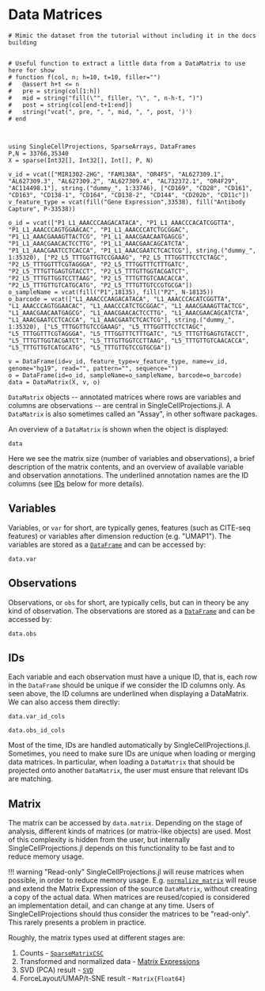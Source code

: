 # Data Matrices


```@setup data
# Mimic the dataset from the tutorial without including it in the docs building


# Useful function to extract a little data from a DataMatrix to use here for show
# function f(col, n; h=10, t=10, filler="")
# 	@assert h+t <= n
# 	pre = string(col[1:h])
# 	mid = string("fill(\"", filler, "\", ", n-h-t, ")")
# 	post = string(col[end-t+1:end])
# 	string("vcat(", pre, ", ", mid, ", ", post, ')')
# end



using SingleCellProjections, SparseArrays, DataFrames
P,N = 33766,35340
X = sparse(Int32[], Int32[], Int[], P, N)

v_id = vcat(["MIR1302-2HG", "FAM138A", "OR4F5", "AL627309.1", "AL627309.3", "AL627309.2", "AL627309.4", "AL732372.1", "OR4F29", "AC114498.1"], string.("dummy_", 1:33746), ["CD169", "CD28", "CD161", "CD163", "CD138-1", "CD164", "CD138-2", "CD144", "CD202b", "CD11c"])
v_feature_type = vcat(fill("Gene Expression",33538), fill("Antibody Capture", P-33538))

o_id = vcat(["P1_L1_AAACCCAAGACATACA", "P1_L1_AAACCCACATCGGTTA", "P1_L1_AAACCCAGTGGAACAC", "P1_L1_AAACCCATCTGCGGAC", "P1_L1_AAACGAAAGTTACTCG", "P1_L1_AAACGAACAATGAGCG", "P1_L1_AAACGAACACTCCTTG", "P1_L1_AAACGAACAGCATCTA", "P1_L1_AAACGAATCCTCACCA", "P1_L1_AAACGAATCTCACTCG"], string.("dummy_", 1:35320), ["P2_L5_TTTGGTTGTCCGAAAG", "P2_L5_TTTGGTTTCCTCTAGC", "P2_L5_TTTGGTTTCGTAGGGA", "P2_L5_TTTGGTTTCTTTGATC", "P2_L5_TTTGTTGAGTGTACCT", "P2_L5_TTTGTTGGTACGATCT", "P2_L5_TTTGTTGGTCCTTAAG", "P2_L5_TTTGTTGTCAACACCA", "P2_L5_TTTGTTGTCATGCATG", "P2_L5_TTTGTTGTCCGTGCGA"])
o_sampleName = vcat(fill("P1",18135), fill("P2", N-18135))
o_barcode = vcat(["L1_AAACCCAAGACATACA", "L1_AAACCCACATCGGTTA", "L1_AAACCCAGTGGAACAC", "L1_AAACCCATCTGCGGAC", "L1_AAACGAAAGTTACTCG", "L1_AAACGAACAATGAGCG", "L1_AAACGAACACTCCTTG", "L1_AAACGAACAGCATCTA", "L1_AAACGAATCCTCACCA", "L1_AAACGAATCTCACTCG"], string.("dummy_", 1:35320), ["L5_TTTGGTTGTCCGAAAG", "L5_TTTGGTTTCCTCTAGC", "L5_TTTGGTTTCGTAGGGA", "L5_TTTGGTTTCTTTGATC", "L5_TTTGTTGAGTGTACCT", "L5_TTTGTTGGTACGATCT", "L5_TTTGTTGGTCCTTAAG", "L5_TTTGTTGTCAACACCA", "L5_TTTGTTGTCATGCATG", "L5_TTTGTTGTCCGTGCGA"])

v = DataFrame(id=v_id, feature_type=v_feature_type, name=v_id, genome="hg19", read="", pattern="", sequence="")
o = DataFrame(id=o_id, sampleName=o_sampleName, barcode=o_barcode)
data = DataMatrix(X, v, o)
```


`DataMatrix` objects -- annotated matrices where rows are variables and columns are observations -- are central in SingleCellProjections.jl.
A `DataMatrix` is also sometimes called an "Assay", in other software packages.

An overview of a `DataMatrix` is shown when the object is displayed:
```@repl data
data
```
Here we see the matrix size (number of variables and observations), a brief description of the matrix contents, and an overview of available variable and observation annotations. The underlined annotation names are the ID columns (see [IDs](@ref) below for more details).



## Variables
Variables, or `var` for short, are typically genes, features (such as CITE-seq features) or variables after dimension reduction (e.g. "UMAP1").
The variables are stored as a [`DataFrame`](https://dataframes.juliadata.org/stable/) and can be accessed by:
```@repl data
data.var
```


## Observations
Observations, or `obs` for short, are typically cells, but can in theory be any kind of observation.
The observations are stored as a [`DataFrame`](https://dataframes.juliadata.org/stable/) and can be accessed by:
```@repl data
data.obs
```


## IDs
Each variable and each observation must have a unique ID, that is, each row in the `DataFrame` should be unique if we consider the ID columns only.
As seen above, the ID columns are underlined when displaying a DataMatrix.
We can also access them directly:
```@repl data
data.var_id_cols
```
```@repl data
data.obs_id_cols
```

Most of the time, IDs are handled automatically by SingleCellProjections.jl.
Sometimes, you need to make sure IDs are unique when loading or merging data matrices.
In particular, when loading a `DataMatrix` that should be projected onto another `DataMatrix`, the user must ensure that relevant IDs are matching.



## Matrix
The matrix can be accessed by `data.matrix`.
Depending on the stage of analysis, different kinds of matrices (or matrix-like objects) are used.
Most of this complexity is hidden from the user, but internally SingleCellProjections.jl depends on this functionality to be fast and to reduce memory usage.

!!! warning "Read-only"
    SingleCellProjections.jl will reuse matrices when possible, in order to reduce memory usage.
    E.g. [`normalize_matrix`](@ref) will reuse and extend the Matrix Expression of the source `DataMatrix`, without creating a copy of the actual data.
    When matrices are reused/copied is considered an implementation detail, and can change at any time.
    Users of SingleCellProjections should thus consider the matrices to be "read-only".
    This rarely presents a problem in practice.


Roughly, the matrix types used at different stages are:

1. Counts - [`SparseMatrixCSC`](https://docs.julialang.org/en/v1/stdlib/SparseArrays/)
2. Transformed and normalized data - [Matrix Expressions](@ref)
3. SVD (PCA) result - [`SVD`](https://docs.julialang.org/en/v1/stdlib/LinearAlgebra/#LinearAlgebra.SVD)
4. ForceLayout/UMAP/t-SNE result - `Matrix{Float64}`


